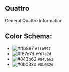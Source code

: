 ## Quattro

General Quattro information.

## Color Schema:

- ![#ffb997](https://placehold.it/15/ffb997/000000?text=+) `#ffb997`
- ![#f67e7d](https://placehold.it/15/f67e7d/000000?text=+) `#f67e7d`
- ![#843b62](https://placehold.it/15/843b62/000000?text=+) `#843b62`
- ![#0b032d](https://placehold.it/15/0b032d/000000?text=+) `#0b032d`